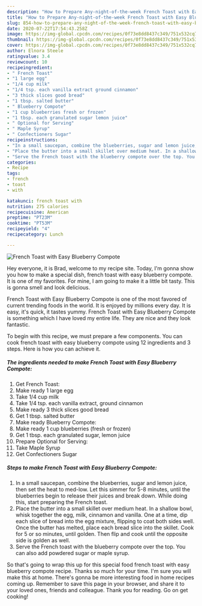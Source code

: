 ```yaml
---
description: "How to Prepare Any-night-of-the-week French Toast with Easy Blueberry Compote"
title: "How to Prepare Any-night-of-the-week French Toast with Easy Blueberry Compote"
slug: 854-how-to-prepare-any-night-of-the-week-french-toast-with-easy-blueberry-compote
date: 2020-07-22T17:54:43.258Z
image: https://img-global.cpcdn.com/recipes/0f73e8dd8437c349/751x532cq70/french-toast-with-easy-blueberry-compote-recipe-main-photo.jpg
thumbnail: https://img-global.cpcdn.com/recipes/0f73e8dd8437c349/751x532cq70/french-toast-with-easy-blueberry-compote-recipe-main-photo.jpg
cover: https://img-global.cpcdn.com/recipes/0f73e8dd8437c349/751x532cq70/french-toast-with-easy-blueberry-compote-recipe-main-photo.jpg
author: Elnora Steele
ratingvalue: 3.4
reviewcount: 10
recipeingredient:
- " French Toast"
- "1 large egg"
- "1/4 cup milk"
- "1/4 tsp. each vanilla extract ground cinnamon"
- "3 thick slices good bread"
- "1 tbsp. salted butter"
- " Blueberry Compote"
- "1 cup blueberries fresh or frozen"
- "1 tbsp. each granulated sugar lemon juice"
- " Optional for Serving"
- " Maple Syrup"
- " Confectioners Sugar"
recipeinstructions:
- "In a small saucepan, combine the blueberries, sugar and lemon juice, then set the heat to med-low. Let this simmer for 5-8 minutes, until the blueberries begin to release their juices and break down. While doing this, start preparing the French toast."
- "Place the butter into a small skillet over medium heat. In a shallow bowl, whisk together the egg, milk, cinnamon and vanilla. One at a time, dip each slice of bread into the egg mixture, flipping to coat both sides well. Once the butter has melted, place each bread slice into the skillet. Cook for 5 or so minutes, until golden. Then flip and cook until the opposite side is golden as well."
- "Serve the French toast with the blueberry compote over the top. You can also add powdered sugar or maple syrup."
categories:
- Recipe
tags:
- french
- toast
- with

katakunci: french toast with 
nutrition: 275 calories
recipecuisine: American
preptime: "PT23M"
cooktime: "PT53M"
recipeyield: "4"
recipecategory: Lunch

---
```



![French Toast with Easy Blueberry Compote](https://img-global.cpcdn.com/recipes/0f73e8dd8437c349/751x532cq70/french-toast-with-easy-blueberry-compote-recipe-main-photo.jpg)

Hey everyone, it is Brad, welcome to my recipe site. Today, I'm gonna show you how to make a special dish, french toast with easy blueberry compote. It is one of my favorites. For mine, I am going to make it a little bit tasty. This is gonna smell and look delicious.

French Toast with Easy Blueberry Compote is one of the most favored of current trending foods in the world. It is enjoyed by millions every day. It is easy, it's quick, it tastes yummy. French Toast with Easy Blueberry Compote is something which I have loved my entire life. They are nice and they look fantastic.




To begin with this recipe, we must prepare a few components. You can cook french toast with easy blueberry compote using 12 ingredients and 3 steps. Here is how you can achieve it.

<!--inarticleads1-->

##### The ingredients needed to make French Toast with Easy Blueberry Compote:

1. Get  French Toast:
1. Make ready 1 large egg
1. Take 1/4 cup milk
1. Take 1/4 tsp. each vanilla extract, ground cinnamon
1. Make ready 3 thick slices good bread
1. Get 1 tbsp. salted butter
1. Make ready  Blueberry Compote:
1. Make ready 1 cup blueberries (fresh or frozen)
1. Get 1 tbsp. each granulated sugar, lemon juice
1. Prepare  Optional for Serving:
1. Take  Maple Syrup
1. Get  Confectioners Sugar




<!--inarticleads2-->

##### Steps to make French Toast with Easy Blueberry Compote:

1. In a small saucepan, combine the blueberries, sugar and lemon juice, then set the heat to med-low. Let this simmer for 5-8 minutes, until the blueberries begin to release their juices and break down. While doing this, start preparing the French toast.
1. Place the butter into a small skillet over medium heat. In a shallow bowl, whisk together the egg, milk, cinnamon and vanilla. One at a time, dip each slice of bread into the egg mixture, flipping to coat both sides well. Once the butter has melted, place each bread slice into the skillet. Cook for 5 or so minutes, until golden. Then flip and cook until the opposite side is golden as well.
1. Serve the French toast with the blueberry compote over the top. You can also add powdered sugar or maple syrup.




So that's going to wrap this up for this special food french toast with easy blueberry compote recipe. Thanks so much for your time. I'm sure you will make this at home. There's gonna be more interesting food in home recipes coming up. Remember to save this page in your browser, and share it to your loved ones, friends and colleague. Thank you for reading. Go on get cooking!
